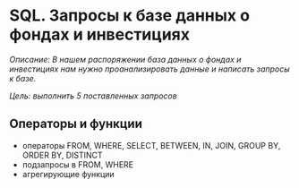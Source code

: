# SQL. Запросы к базе данных о фондах и инвестициях

*Описание: В нашем распоряжении база данных о фондах и инвестициях нам нужно проанализировать данные и написать запросы к базе.*

*Цель: выполнить 5 поставленных запросов*

## Операторы и функции
* операторы FROM, WHERE, SELECT, BETWEEN, IN, JOIN, GROUP BY, ORDER BY, DISTINCT
* подзапросы в FROM, WHERE
* агрегирующие функции 